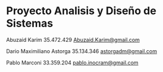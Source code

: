 Proyecto Analisis y Diseño de Sistemas
======================================

Abuzaid Karim 35.472.429 Abuzaid.Karim@gmail.com


Dario Maximiliano Astorga 35.134.346 astorgadm@gmail.com


Pablo Marconi 33.359.204 pablo.inocram@gmail.com




